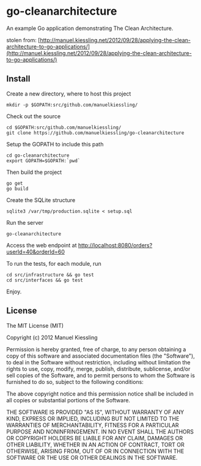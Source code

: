 go-cleanarchitecture
====================

An example Go application demonstrating The Clean Architecture.

stolen from:
[http://manuel.kiessling.net/2012/09/28/applying-the-clean-architecture-to-go-applications/](http://manuel.kiessling.net/2012/09/28/applying-the-clean-architecture-to-go-applications/)


Install
-------

Create a new directory, where to host this project

    mkdir -p $GOPATH:src/github.com/manuelkiessling/

Check out the source

    cd $GOPATH:src/github.com/manuelkiessling/
    git clone https://github.com/manuelkiessling/go-cleanarchitecture

Setup the GOPATH to include this path

    cd go-cleanarchitecture
    export GOPATH=$GOPATH:`pwd`

Then build the project

    go get
    go build

Create the SQLite structure

    sqlite3 /var/tmp/production.sqlite < setup.sql

Run the server

    go-cleanarchitecture

Access the web endpoint at [http://localhost:8080/orders?userId=40&orderId=60](http://localhost:8080/orders?userId=40&orderId=60)

To run the tests, for each module, run

    cd src/infrastructure && go test
    cd src/interfaces && go test

Enjoy.


License
-------
The MIT License (MIT)

Copyright (c) 2012 Manuel Kiessling

Permission is hereby granted, free of charge, to any person obtaining a copy of this software and associated documentation files (the "Software"), to deal in the Software without restriction, including without limitation the rights to use, copy, modify, merge, publish, distribute, sublicense, and/or sell copies of the Software, and to permit persons to whom the Software is furnished to do so, subject to the following conditions:

The above copyright notice and this permission notice shall be included in all copies or substantial portions of the Software.

THE SOFTWARE IS PROVIDED "AS IS", WITHOUT WARRANTY OF ANY KIND, EXPRESS OR IMPLIED, INCLUDING BUT NOT LIMITED TO THE WARRANTIES OF MERCHANTABILITY, FITNESS FOR A PARTICULAR PURPOSE AND NONINFRINGEMENT. IN NO EVENT SHALL THE AUTHORS OR COPYRIGHT HOLDERS BE LIABLE FOR ANY CLAIM, DAMAGES OR OTHER LIABILITY, WHETHER IN AN ACTION OF CONTRACT, TORT OR OTHERWISE, ARISING FROM, OUT OF OR IN CONNECTION WITH THE SOFTWARE OR THE USE OR OTHER DEALINGS IN THE SOFTWARE.
